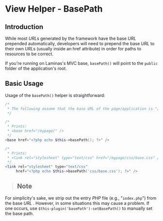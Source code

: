 # View Helper - BasePath

## Introduction

While most *URL*s generated by the framework have the base *URL* prepended automatically, developers
will need to prepend the base *URL* to their own *URL*s (usually inside an href attribute) in order
for paths to resources to be correct.

If you're running on Laminas's MVC base, `basePath()` will point to the `public` folder of the
application's root.

## Basic Usage

Usage of the `basePath()` helper is straightforward:

```php
/*
 * The following assume that the base URL of the page/application is "/mypage".
 */

/*
 * Prints:
 * <base href="/mypage/" />
 */
<base href="<?php echo $this->basePath(); ?>" />

/*
 * Prints:
 * <link rel="stylesheet" type="text/css" href="/mypage/css/base.css" />
 */
<link rel="stylesheet" type="text/css"
     href="<?php echo $this->basePath('css/base.css'); ?>" />
```

> ## Note
For simplicity's sake, we strip out the entry *PHP* file (e.g., "`index.php`") from the base *URL* .
However, in some situations this may cause a problem. If one occurs, use
`$this-plugin('basePath')-setBasePath()` to manually set the base path.
